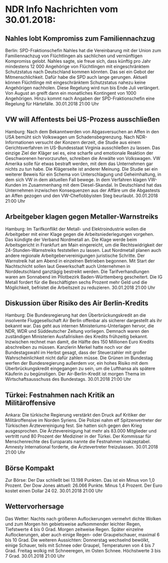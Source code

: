 # NDR Info Nachrichten vom 30.01.2018:


## Nahles lobt Kompromiss zum Familiennachzug
Berlin: SPD-Fraktionschefin Nahles hat die Vereinbarung mit der Union zum Familiennachzug von Flüchtlingen als sachlichen und vernünftigen Kompromiss gelobt. Nahles sagte, sie freue sich, dass künftig pro Jahr mindestens 12 000 Angehörige von Flüchtlingen mit eingeschränktem Schutzstatus nach Deutschland kommen könnten. Das sei ein Gebot der Mitmenschlichkeit. Dafür habe  die SPD auch lange gerungen. Aktuell können Flüchtlinge mit eingeschränktem Schutzstatus nahezu keine Angehörigen nachholen. Diese Regelung wird nun bis Ende Juli verlängert. Von August an greift dann ein monatliches Kontingent von 1000 Angehörigen. Hinzu kommt nach Angaben der SPD-Fraktionschefin eine Regelung für Härtefälle. 30.01.2018 21:00 Uhr 

## VW will Affentests bei US-Prozess ausschließen
Hamburg: Nach dem Bekanntwerden von Abgasversuchen an Affen in den USA bemüht sich Volkswagen um Schadensbegrenzung. Nach NDR-Informationen versucht der Konzern derzeit, die Studie aus einem Gerichtsverfahren im US-Bundesstaat Virginia ausschließen zu lassen. Das einzige Ziel der Kläger sei es, eine scharfe und emotionale Reaktion der Geschworenen hervorzurufen, schreiben die Anwälte von Volkswagen. VW Amerika solle für etwas bestraft werden, mit dem das Unternehmen gar nichts zu tun habe. Die Klägerseite ist anderer Meinung. Die Studie sei ein weiterer Beweis für ein Schema von Unterschlagung und Geheimhaltung, in dem sich VW in dem aktuellen Fall bewege. In dem Verfahren klagen VW-Kunden im Zusammenhang mit dem Diesel-Skandal. In Deutschland hat das Unternehmen inzwischen Konsequenzen aus der Affäre um die Abgastests an Affen gezogen und den VW-Cheflobbyisten Steg beurlaubt. 30.01.2018 21:00 Uhr 

## Arbeitgeber klagen gegen Metaller-Warnstreiks
Hamburg: Im Tarifkonflikt der Metall- und Elektroindustrie wollen die Arbeitgeber mit einer Klage gegen die Arbeitsniederlegungen vorgehen. Das kündigte der Verband Nordmetall an. Die Klage werde beim Arbeitsgericht in Frankfurt am Main eingereicht, um die Rechtswidrigkeit der 24-Stunden-Warnstreiks feststellen zu lassen. Laut Nordmetall planen auch andere regionale Arbeitgebervereinigungen juristische Schritte. Der Warnstreik hat am Abend in einzelnen Betrieben begonnen. Mit Start der Nachtschicht sollen laut Gewerkschaft auch Unternehmen in Norddeutschland ganztägig bestreikt werden. Die Tarifverhandlungen waren am Sonnabend im Pilotbezirk Baden-Württemberg gescheitert. Die IG Metall fordert für die Beschäftigten sechs Prozent mehr Geld und die Möglichkeit, befristet die Arbeitszeit zu reduzieren. 30.01.2018 21:00 Uhr 

## Diskussion über Risiko des Air Berlin-Kredits
Hamburg: Die Bundesregierung hat den Überbrückungskredit an die insolvente Fluggesellschaft Air Berlin offenbar als sicherer dargestellt als ihr bekannt war. Das geht aus internen Ministeriums-Unterlagen hervor, die NDR, WDR und Süddeutscher Zeitung vorliegen. Demnach waren den zuständigen Ministerien Ausfallrisiken des Kredits frühzeitig bekannt. Inzwischen rechnet man damit, die Hälfte des 150 Millionen Euro Kredits abschreiben zu müssen. Kanzlerin Merkel hatte noch vor der Bundestagswahl im Herbst gesagt, dass der Steuerzahler mit großer Wahrscheinlichkeit nicht dafür zahlen müsse. Die Grünen im Bundestag werfen der Bundesregierung außerdem vor, ein hohes Risiko mit  dem Überbrückungskredit eingegangen zu sein, um die Lufthansa als spätere Käuferin zu begünstigen. Der Air-Berlin-Kredit ist morgen Thema im Wirtschaftsausschuss des Bundestags. 30.01.2018 21:00 Uhr 

## Türkei: Festnahmen nach Kritik an Militäroffensive
Ankara: Die türkische Regierung verstärkt den Druck auf Kritiker der Militäroffensive im Norden Syriens. Die Polizei nahm elf Spitzenvertreter der Türkischen Ärztevereinigung fest. Sie hatten sich gegen den Krieg ausgesprochen. Die Ärztevereinigung hat mehr als 83.000 Mitglieder und vertritt rund 80 Prozent der Mediziner in der Türkei. Der Kommissar für Menschenrechte des Europarats nannte die Festnahmen inakzeptabel. Amnesty International forderte, die Ärztevertreter freizulassen. 30.01.2018 21:00 Uhr 

## Börse Kompakt
Zur Börse: Der Dax schließt bei 13.198 Punkten. Das ist ein Minus von 1,0 Prozent. Der Dow Jones aktuell: 26.066 Punkte. Minus 1,4 Prozent. Der Euro kostet einen Dollar 24 02. 30.01.2018 21:00 Uhr 

## Wettervorhersage
Das Wetter:
Nachts nach größeren Auflockerungen vermehrt dichte Wolken und zum Morgen hin gebietsweise aufkommender leichter Regen, Tiefstwerte 4 bis 0 Grad. Morgen zeitweise Regen. Später einzelne Auflockerungen, aber auch einige Regen- oder Graupelschauer, maximal 6 bis 10 Grad. Die weiteren Aussichten:
Donnerstag wechselnd bewölkt, einige Schauer, teils mit Schnee oder Graupel, Temperaturen von 4 bis 7 Grad. Freitag wolkig mit Schneeregen, im Osten Schnee. Höchstwerte 3 bis 7 Grad. 30.01.2018 21:00 Uhr 
